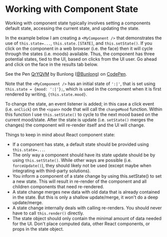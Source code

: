 # Working with Component State

Working with component state typically involves setting a components default state, accessing the current state, and updating the state.

In the example below I am creating a `<MyComponent />` that demonstrates the use of `this.state=...`, `this.state.[STATE]`, and `this.setState()`. If you click on the component in a web browser (i.e. the face) then it will cycle through the states (i.e. moods) available. Thus, the component has three potential states, tied to the UI, based on clicks from the UI user. Go ahead and click on the face in the results tab below.

<p data-height="265" data-theme-id="dark" data-slug-hash="QrYQVM" data-default-tab="js,result" data-user="Bunlong" data-embed-version="2" data-pen-title="QrYQVM" class="codepen">See the Pen <a href="https://codepen.io/Bunlong/pen/QrYQVM/">QrYQVM</a> by Bunlong (<a href="https://codepen.io/Bunlong">@Bunlong</a>) on <a href="https://codepen.io">CodePen</a>.</p>
<script async src="https://static.codepen.io/assets/embed/ei.js"></script>

Note that the `<MyComponent />` has an initial state of `':|'`, that is set using `this.state = {mood: ':|'};`, which is used in the component when it is first rendered by writing, `{this.state.mood}`.

To change the state, an event listener is added; in this case a click event (i.e. `onClick`) on the `<span>` node that will call the `changeMood` function. Within this function I use `this.setState()` to cycle to the next mood based on the current mood/state. After the state is update (i.e. `setState()` merges the changes) the component will re-render itself and the UI will change.

Things to keep in mind about React component state:

* If a component has state, a default state should be provided using `this.state=...`.
* The only way a component should have its state update should be by using `this.setState()`. While other ways are possible (i.e. `forceUpdate()`), they should likely not be used (except maybe when integrating with third-party solutions).
* You inform a component of a state change by using this.setState() to set a new state. This will result in re-render of the component and all children components that need re-rendered.
* A state change merges new data with old data that is already contained in the state. But this is only a shallow update/merge, it won't do a deep update/merge.
* A state change internally deals with calling re-renders. You should never have to call `this.render()` directly.
* The state object should only contain the minimal amount of data needed for the UI. Don't place computed data, other React components, or props in the state object.